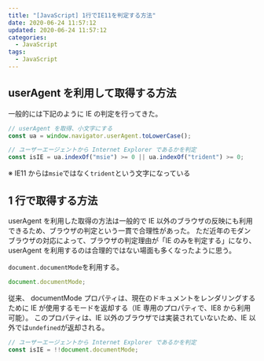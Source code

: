```yaml
---
title: "[JavaScript] 1行でIE11を判定する方法"
date: 2020-06-24 11:57:12
updated: 2020-06-24 11:57:12
categories:
  - JavaScript
tags:
  - JavaScript
---
```


## userAgent を利用して取得する方法

一般的には下記のように IE の判定を行ってきた。

```js
// userAgent を取得、小文字にする
const ua = window.navigator.userAgent.toLowerCase();

// ユーザーエージェントから Internet Explorer であるかを判定
const isIE = ua.indexOf("msie") >= 0 || ua.indexOf("trident") >= 0;
```

※ IE11 からは`msie`ではなく`trident`という文字になっている

## 1 行で取得する方法

userAgent を利用した取得の方法は一般的で IE 以外のブラウザの反映にも利用できるため、ブラウザの判定という一貫で合理性があった。
ただ近年のモダンブラウザの対応によって、ブラウザの判定理由が「IE のみを判定する」になり、userAgent を利用するのは合理的ではない場面も多くなったように思う。

`document.documentMode`を利用する。

```js
document.documentMode;
```

従来、 documentMode プロパティは、現在のドキュメントをレンダリングするために IE が使用するモードを返却する（IE 専用のプロパティで、IE8 から利用可能）。
このプロパティは、IE 以外のブラウザでは実装されていないため、IE 以外では`undefined`が返却される。

```js
// ユーザーエージェントから Internet Explorer であるかを判定
const isIE = !!document.documentMode;
```
